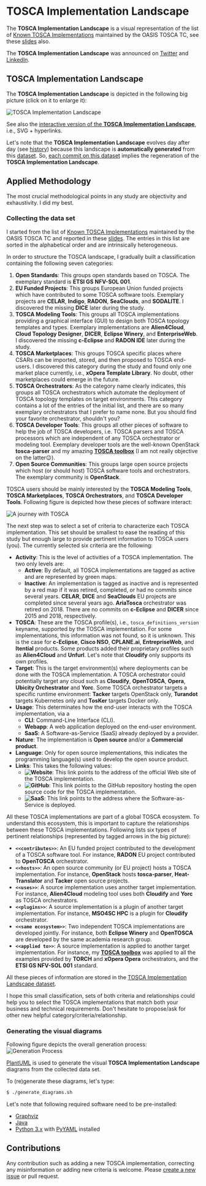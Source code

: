 # TOSCA Implementation Landscape

The **TOSCA Implementation Landscape** is a visual representation of the list of [Known TOSCA Implementations](https://github.com/oasis-open/tosca-community-contributions/wiki/Known-TOSCA-Implementations) maintained by the OASIS TOSCA TC, see these [slides](https://www.oasis-open.org/committees/download.php/67709/TOSCA%20Webinar-2020-09-09.pdf) also.

The **TOSCA Implementation Landscape** was announced on [Twitter](https://twitter.com/merle_philippe/status/1459981831126798352) and [LinkedIn](https://www.linkedin.com/feed/update/urn:li:activity:6865756530646548480/).

## TOSCA Implementation Landscape

The **TOSCA Implementation Landscape** is depicted in the following big picture (click on it to enlarge it):

![TOSCA Implementation Landscape](https://raw.githubusercontent.com/philippemerle/tosca-implementation-landscape/main/TOSCA-Implementation-Landscape.png)

See also the [interactive version of the **TOSCA Implementation Landscape**](https://raw.githubusercontent.com/philippemerle/tosca-implementation-landscape/main/TOSCA-Implementation-Landscape.svg), i.e., SVG + hyperlinks.

Let's note that the **TOSCA Implementation Landscape** evolves day after day (see [history](https://github.com/philippemerle/tosca-implementation-landscape/commits/main/TOSCA-Implementation-Landscape.png)) because this landscape is **automatically generated** from this [dataset](TOSCA-Implementation-Landscape.yaml). So, [each commit on this dataset](https://github.com/philippemerle/tosca-implementation-landscape/commits/main/TOSCA-Implementation-Landscape.yaml) implies the regeneration of the **TOSCA Implementation Landscape**.

## Applied Methodology

The most crucial methodological points in any study are objectivity and exhaustivity. I did my best.

### Collecting the data set

I started from the list of [Known TOSCA Implementations](https://github.com/oasis-open/tosca-community-contributions/wiki/Known-TOSCA-Implementations) maintained by the OASIS TOSCA TC and reported in these [slides](https://www.oasis-open.org/committees/download.php/67709/TOSCA%20Webinar-2020-09-09.pdf). The entries in this list are sorted in the alphabetical order and are intrinsically heterogeneous.

In order to structure the TOSCA landscape, I gradually built a classification containing the following seven categories:
1. **Open Standards**: This groups open standards based on TOSCA. The exemplary standard is **ETSI GS NFV-SOL 001**.
2. **EU Funded Projects**: This groups European Union funded projects which have contributed to some TOSCA software tools. Exemplary projects are **CELAR**, **Indigo**, **RADON**, **SeaClouds**, and **SODALITE**. I discovered the missing **DICE** later during the study.
3. **TOSCA Modeling Tools**: This groups all TOSCA implementations providing a graphical interface (GUI) to design both TOSCA topology templates and types. Exemplary implementations are **Alien4Cloud**, **Cloud Topology Designer**, **DICER**, **Eclipse Winery**, and **EnterpriseWeb**. I discovered the missing **c-Eclipse** and **RADON IDE** later during the study.
4. **TOSCA Marketplaces**: This groups TOSCA specific places where CSARs can be imported, stored, and then proposed to TOSCA end-users. I discovered this category during the study and found only one market place currently, i.e., **xOpera Template Library**. No doubt, other marketplaces could emerge in the future.
5. **TOSCA Orchestrators**: As the category name clearly indicates, this groups all TOSCA orchestrators which automate the deployment of TOSCA topology templates on target environments.  This category contains a lot of the entries of the initial list, and there are so many exemplary orchestrators that I prefer to name none. But you should find your favorite orchestrator, shouldn't you?
6. **TOSCA Developer Tools**: This groups all other pieces of software to help the job of TOSCA developers, i.e. TOSCA parsers and TOSCA processors which are independent of any TOSCA orchestrator or modeling tool. Exemplary developer tools are the well-known OpenStack **tosca-parser** and my amazing [**TOSCA toolbox**](https://github.com/Orange-OpenSource/Cloudnet-TOSCA-toolbox) (I am not really objective on the latter:wink:).
7. **Open Source Communities**: This groups large open source projects which host (or should host) TOSCA software tools and orchestrators. The exemplary community is **OpenStack**.

TOSCA users should be mainly interested by the **TOSCA Modeling Tools**, **TOSCA Marketplaces**, **TOSCA Orchestrators**, and **TOSCA Developer Tools**. Following figure is depicted how these pieces of software interact:

![A journey with TOSCA](A%20journey%20with%20TOSCA.png)

The next step was to select a set of criteria to characterize each TOSCA implementation. This set should be smallest to ease the reading of this study but enough large to provide pertinent information to TOSCA users (you). The currently selected six criteria are the following:
* **Activity**: This is the level of activities of a TOSCA implementation.  The two only levels are:
  * **Active**: By default, all TOSCA implementations are tagged as active and are represented by green maps.
  * **Inactive**: An implementation is tagged as inactive and is represented by a red map if it was retired, completed, or had no commits since several years. **CELAR**, **DICE** and **SeaClouds** EU projects are completed since several years ago. **AriaTosca** orchestrator was retired on 2018. There are no commits on **c-Eclipse** and **DICER** since 2015 and 2018, respectively.
* **TOSCA**: These are the TOSCA profile(s), i.e., `tosca_definitions_version` keyname, supported by the TOSCA implementation. For some implementations, this information was not found, so it is unknown. This is the case for **c-Eclipse**, **Cisco NSO**, **CPLANE.ai**, **EntrepriseWeb**, and **Itential** products. Some products added their proprietary profiles such as **Alien4Cloud** and **Unfurl**. Let's note that **Cloudify** only supports its own profiles.
* **Target**: This is the target environment(s) where deployments can be done with the TOSCA implementation. A TOSCA orchestrator could potentially target any cloud such as **Cloudify**, **OpenTOSCA**, **Opera**, **Ubicity Orchestrator** and **Yorc**. Some TOSCA orchestrator targets a specific runtime environment: **Tacker** targets OpenStack only, **Turandot** targets Kubernetes only and **TosKer** targets Docker only.
* **Usage**: This determinates how the end-user interacts with the TOSCA implementation, via a
  * **CLI**: Command-Line Interface (CLI).
  * **Webapp**: A web application deployed on the end-user environment.
  * **SaaS**: A Software-as-Service (SaaS) already deployed by a provider.
* **Nature**: The implementation is **Open source** and/or a **Commercial product**.
* **Language**: Only for open source implementations, this indicates the programming language(s) used to develop the open source product.
* **Links**: This takes the following values:
  * **![Website](icons/Website.png)**: This link points to the address of the official Web site of the TOSCA implementation.
  * **![GitHub](icons/GitHub.png)**: This link points to the GitHub repository hosting the open source code for the TOSCA implementation.
  * **![SaaS](icons/SaaS.png)**: This link points to the address where the Software-as-Service is deployed.

All these TOSCA implementations are part of a global TOSCA ecosystem. To understand this ecosystem, this is important to capture the relationships between these TOSCA implementations. Following lists six types of pertinent relationships (represented by tagged arrows in the big picture):
* **`<<contributes>>`**: An EU funded project contributed to the development of a TOSCA software tool. For instance, **RADON** EU project contributed to **OpenTOSCA** orchestrator.
* **`<<hosts>>`**: An open source community (or EU project) hosts a TOSCA implementation. For instance, **OpenStack** hosts **tosca-parser**, **Heat-Translator** and **Tacker** open source projects.
* **`<<uses>>`**: A source implementation uses another target implementation. For instance, **Alien4Cloud** modeling tool uses both **Cloudify** and **Yorc** as TOSCA orchestrators.
* **`<<plugins>>`**: A source implementation is a plugin of another target implementation. For instance, **MSO4SC HPC** is a plugin for **Cloudify** orchestrator.
* **`<<same ecosystem>>`**: Two independent TOSCA implementations are developed jointly. For instance, both **Eclipse Winery** and **OpenTOSCA** are developed by the same academia research group.
* **`<<applied to>>`**: A source implementation is applied to another target implementation. For instance, my [**TOSCA toolbox**](https://github.com/Orange-OpenSource/Cloudnet-TOSCA-toolbox) was applied to all the examples provided by **TORCH** and **xOpera Opera** orchestrators, and the **ETSI GS NFV-SOL 001** standard.

All these pieces of information are stored in the [TOSCA Implementation Landscape dataset](TOSCA-Implementation-Landscape.yaml).

I hope this small classification, sets of both criteria and relationships could help you to select the TOSCA implementations that match both your business and technical requirements. Don't hesitate to propose/ask for other new helpful category/criteria/relationship.

### Generating the visual diagrams

Following figure depicts the overall generation process:
![Generation Process](Generation%20Process.png)

[PlantUML](https://plantuml.com) is used to generate the visual **TOSCA Implementation Landscape** diagrams from the collected data set.

To (re)generate these diagrams, let's type:
```sh
$ ./generate_diagrams.sh
```

Let's note that following required software need to be pre-installed:
* [Graphviz](https://graphviz.org/)
* [Java](https://www.java.com)
* [Python 3.x](https://www.python.org/) with [PyYAML](https://pypi.org/project/PyYAML/) installed

## Contributions

Any contribution such as adding a new TOSCA implementation, correcting any misinformation or adding new criteria is welcome. Please [create a new issue](https://github.com/philippemerle/tosca-implementation-landscape/issues/new) or pull request.
